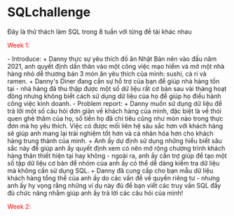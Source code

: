 # SQLchallenge
Đây là thử thách làm SQL trong 8 tuần với từng đề tài khác nhau
<p style="color: red;">Week 1: </p>
  - Introduce:
      + Danny thực sự yêu thích đồ ăn Nhật Bản nên vào đầu năm 2021, anh quyết định dấn thân vào một công việc mạo hiểm và mở một nhà hàng nhỏ dễ thương bán 3 món ăn yêu thích của mình: sushi, cà ri và ramen.
      + Danny's Diner đang cần sự hỗ trợ của bạn để giúp nhà hàng tồn tại - nhà hàng đã thu thập được một số dữ liệu rất cơ bản sau vài tháng hoạt động nhưng không biết cách sử dụng dữ liệu của họ để giúp họ điều hành công việc kinh doanh.
  - Problem report:
      + Danny muốn sử dụng dữ liệu để trả lời một số câu hỏi đơn giản về khách hàng của mình, đặc biệt là về thói quen ghé thăm của họ, số tiền họ đã chi tiêu cũng như món nào trong thực đơn mà họ yêu thích. Việc có được mối liên hệ sâu sắc hơn với khách hàng sẽ giúp anh mang lại trải nghiệm tốt hơn và cá nhân hóa hơn cho khách hàng trung thành của mình.
      + Anh ấy dự định sử dụng những hiểu biết sâu sắc này để giúp anh ấy quyết định xem có nên mở rộng chương trình khách hàng thân thiết hiện tại hay không - ngoài ra, anh ấy cần trợ giúp để tạo một số tập dữ liệu cơ bản để nhóm của anh ấy có thể dễ dàng kiểm tra dữ liệu mà không cần sử dụng SQL.
      + Danny đã cung cấp cho bạn mẫu dữ liệu khách hàng tổng thể của anh ấy do các vấn đề về quyền riêng tư - nhưng anh ấy hy vọng rằng những ví dụ này đủ để bạn viết các truy vấn SQL đầy đủ chức năng nhằm giúp anh ấy trả lời các câu hỏi của mình!

<p style="color: red;">Week 2: </p>
